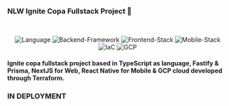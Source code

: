 ### NLW Ignite Copa Fullstack Project 👋
<br/>
<p align="center">

  <img alt="Language" src="https://img.shields.io/badge/Lang-TypeScript-blue" />

  <img alt="Backend-Framework" src="https://img.shields.io/badge/Backend-Fastify-black" />

  <img alt="Frontend-Stack" src="https://img.shields.io/badge/Frontend-NextJS-black" />

  <img alt="Mobile-Stack" src="https://img.shields.io/badge/Mobile-React--Native-blue" />

  <img alt="IaC" src="https://img.shields.io/badge/IaC-Terraform-blue" />

  <img alt="GCP" src="https://img.shields.io/badge/Cloud-GCP-9cf" />

</p>

#### Ignite copa fullstack project based in TypeScript as language, Fastify & Prisma, NextJS for Web, React Native for Mobile & GCP cloud developed through Terraform.

### IN DEPLOYMENT
